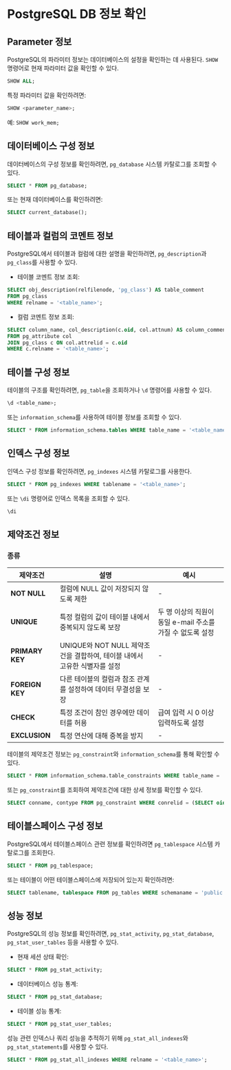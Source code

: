 # PostgreSQL DB 정보 확인

## Parameter 정보

PostgreSQL의 파라미터 정보는 데이터베이스의 설정을 확인하는 데 사용된다. `SHOW` 명령어로 현재 파라미터 값을 확인할 수 있다.

```sql
SHOW ALL;
```

특정 파라미터 값을 확인하려면:

```sql
SHOW <parameter_name>;
```

예: `SHOW work_mem;`

## 데이터베이스 구성 정보

데이터베이스의 구성 정보를 확인하려면, `pg_database` 시스템 카탈로그를 조회할 수 있다.

```sql
SELECT * FROM pg_database;
```

또는 현재 데이터베이스를 확인하려면:

```sql
SELECT current_database();
```

## 테이블과 컬럼의 코멘트 정보

PostgreSQL에서 테이블과 컬럼에 대한 설명을 확인하려면, `pg_description`과 `pg_class`를 사용할 수 있다.

- 테이블 코멘트 정보 조회:

```sql
SELECT obj_description(relfilenode, 'pg_class') AS table_comment
FROM pg_class
WHERE relname = '<table_name>';
```

- 컬럼 코멘트 정보 조회:

```sql
SELECT column_name, col_description(c.oid, col.attnum) AS column_comment
FROM pg_attribute col
JOIN pg_class c ON col.attrelid = c.oid
WHERE c.relname = '<table_name>';
```

## 테이블 구성 정보

테이블의 구조를 확인하려면, `pg_table`을 조회하거나 `\d` 명령어를 사용할 수 있다.

```sql
\d <table_name>;
```

또는 `information_schema`를 사용하여 테이블 정보를 조회할 수 있다.

```sql
SELECT * FROM information_schema.tables WHERE table_name = '<table_name>';
```

## 인덱스 구성 정보

인덱스 구성 정보를 확인하려면, `pg_indexes` 시스템 카탈로그를 사용한다.

```sql
SELECT * FROM pg_indexes WHERE tablename = '<table_name>';
```

또는 `\di` 명령어로 인덱스 목록을 조회할 수 있다.

```sql
\di
```

## 제약조건 정보

### 종류

| 제약조건        | 설명                                                                      | 예시                                                       |
| --------------- | ------------------------------------------------------------------------- | ---------------------------------------------------------- |
| **NOT NULL**    | 컬럼에 NULL 값이 저장되지 않도록 제한                                     | -                                                          |
| **UNIQUE**      | 특정 컬럼의 값이 테이블 내에서 중복되지 않도록 보장                       | 두 명 이상의 직원이 동일 e-mail 주소를 가질 수 없도록 설정 |
| **PRIMARY KEY** | UNIQUE와 NOT NULL 제약조건을 결합하여, 테이블 내에서 고유한 식별자를 설정 | -                                                          |
| **FOREIGN KEY** | 다른 테이블의 컬럼과 참조 관계를 설정하여 데이터 무결성을 보장            | -                                                          |
| **CHECK**       | 특정 조건이 참인 경우에만 데이터를 허용                                   | 급여 입력 시 0 이상 입력하도록 설정                        |
| **EXCLUSION**   | 특정 연산에 대해 중복을 방지                                              | -                                                          |

테이블의 제약조건 정보는 `pg_constraint`와 `information_schema`를 통해 확인할 수 있다.

```sql
SELECT * FROM information_schema.table_constraints WHERE table_name = '<table_name>';
```

또는 `pg_constraint`를 조회하여 제약조건에 대한 상세 정보를 확인할 수 있다.

```sql
SELECT conname, contype FROM pg_constraint WHERE conrelid = (SELECT oid FROM pg_class WHERE relname = '<table_name>');
```

## 테이블스페이스 구성 정보

PostgreSQL에서 테이블스페이스 관련 정보를 확인하려면 `pg_tablespace` 시스템 카탈로그를 조회한다.

```sql
SELECT * FROM pg_tablespace;
```

또는 테이블이 어떤 테이블스페이스에 저장되어 있는지 확인하려면:

```sql
SELECT tablename, tablespace FROM pg_tables WHERE schemaname = 'public';
```

## 성능 정보

PostgreSQL의 성능 정보를 확인하려면, `pg_stat_activity`, `pg_stat_database`, `pg_stat_user_tables` 등을 사용할 수 있다.

- 현재 세션 상태 확인:

```sql
SELECT * FROM pg_stat_activity;
```

- 데이터베이스 성능 통계:

```sql
SELECT * FROM pg_stat_database;
```

- 테이블 성능 통계:

```sql
SELECT * FROM pg_stat_user_tables;
```

성능 관련 인덱스나 쿼리 성능을 추적하기 위해 `pg_stat_all_indexes`와 `pg_stat_statements`를 사용할 수 있다.

```sql
SELECT * FROM pg_stat_all_indexes WHERE relname = '<table_name>';
```
